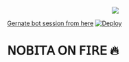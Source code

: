 <p align="center">
  <img src="https://telegra.ph/file/8c0c0dc2721c54857acf0.jpg">
  </p>
  

[Gernate bot session from here](https://replit.com/@jattpawan/UstadOp#main.py)
[![Deploy](https://www.herokucdn.com/deploy/button.svg)](https://dashboard.heroku.com/new?template=https://github.com/kuldiprathod/DESTROYER)


# 𝖭𝖮𝖡𝖨𝖳𝖠 𝖮𝖭 𝖥𝖨𝖱𝖤 🔥
